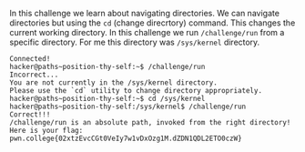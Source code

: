 In this challenge we learn about navigating directories. We can navigate directories but using the `cd` (change direcrtory) command. This changes the current working directory.
In this challenge we run `/challenge/run` from a specific directory. For me this directory was `/sys/kernel` directory. 
```
Connected!
hacker@paths~position-thy-self:~$ /challenge/run
Incorrect...
You are not currently in the /sys/kernel directory.
Please use the `cd` utility to change directory appropriately.
hacker@paths~position-thy-self:~$ cd /sys/kernel
hacker@paths~position-thy-self:/sys/kernel$ /challenge/run
Correct!!!
/challenge/run is an absolute path, invoked from the right directory!
Here is your flag:
pwn.college{02xtzEvcCGt0VeIy7w1vDxOzg1M.dZDN1QDL2ETO0czW}
```
